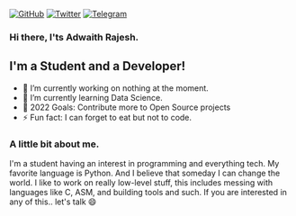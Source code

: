 [![GitHub](https://img.shields.io/badge/GitHub-100000?style=for-the-badge&logo=github&logoColor=white)](https://github.com/Adwaith-Rajesh)
[![Twitter](https://img.shields.io/badge/Twitter-1DA1F2?style=for-the-badge&logo=twitter&logoColor=white)](https://twitter.com/adwaith__rajesh)
[![Telegram](	https://img.shields.io/badge/Telegram-2CA5E0?style=for-the-badge&logo=telegram&logoColor=white)](https://t.me/adwaithrajesh5)

### Hi there, I'ts Adwaith Rajesh.

## I'm a Student and a Developer!
- 🔭 I’m currently working on nothing at the moment.
- 🌱 I’m currently learning Data Science.
- 🥅 2022 Goals: Contribute more to Open Source projects
- ⚡ Fun fact: I can forget to eat but not to code.


### A little bit about me.

I'm a student having an interest in programming and everything tech. My favorite language is Python.
And I believe that someday I can change the world.
I like to work on really low-level stuff, this includes messing with languages like C, ASM, and building tools and such.
If you are interested in any of this.. let's talk 😄
